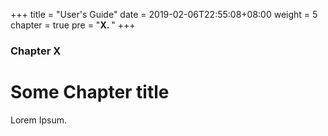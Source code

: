 +++
title = "User's Guide"
date = 2019-02-06T22:55:08+08:00
weight = 5
chapter = true
pre = "<b>X. </b>"
+++

### Chapter X

# Some Chapter title

Lorem Ipsum.